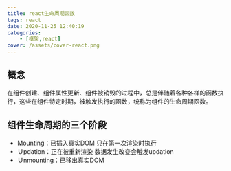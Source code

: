 ```yaml
---
title: react生命周期函数
tags: react
date: 2020-11-25 12:40:19
categories: 
    - [框架,react]
cover: /assets/cover-react.png
---
```

## 概念
在组件创建、组件属性更新、组件被销毁的过程中，总是伴随着各种各样的函数执行，这些在组件特定时期，被触发执行的函数，统称为组件的生命周期函数。

## 组件生命周期的三个阶段

 * Mounting：已插入真实DOM
 只在第一次渲染时执行
 * Ｕpdation：正在被重新渲染
 数据发生改变会触发updation
 * Ｕnmounting：已移出真实DOM